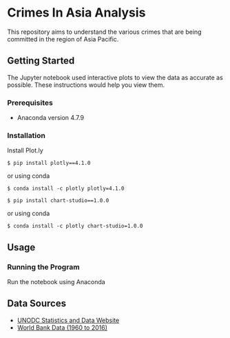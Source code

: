 # Crimes In Asia Analysis

This repository aims to understand the various crimes that are being committed in the region of Asia Pacific. 

## Getting Started

The Jupyter notebook used interactive plots to view the data as accurate as possible. These instructions would help you view them.

### Prerequisites

* Anaconda version 4.7.9

### Installation

Install Plot.ly

```
$ pip install plotly==4.1.0
```

or using conda

```
$ conda install -c plotly plotly=4.1.0
```

```
$ pip install chart-studio==1.0.0
```

or using conda

```
$ conda install -c plotly chart-studio=1.0.0
```

## Usage

### Running the Program

Run the notebook using Anaconda

## Data Sources

* [UNODC Statistics and Data Website](https://dataunodc.un.org/crime)
* [World Bank Data (1960 to 2016)](https://www.kaggle.com/gemartin/world-bank-data-1960-to-2016)


